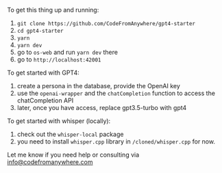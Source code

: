 To get this thing up and running:

1. `git clone https://github.com/CodeFromAnywhere/gpt4-starter`
2. `cd gpt4-starter`
3. `yarn`
4. `yarn dev`
5. go to `os-web` and run `yarn dev` there
6. go to `http://localhost:42001`

To get started with GPT4:

1. create a persona in the database, provide the OpenAI key
2. use the `openai-wrapper` and the `chatCompletion` function to access the chatCompletion API
3. later, once you have access, replace gpt3.5-turbo with gpt4

To get started with whisper (locally):

1. check out the `whisper-local` package
2. you need to install `whisper.cpp` library in `/cloned/whisper.cpp` for now.

Let me know if you need help or consulting via info@codefromanywhere.com
